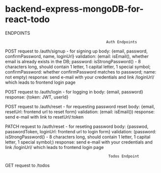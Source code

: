 # backend-express-mongoDB-for-react-todo
ENDPOINTS

                                                  Auth Endpoints
POST request to /auth/signup - for signing up
body: {email, password, confirmPassword, name, loginUrl}
validation: (email: isEmail(), whether email is already exists in the DB;
             password: isStrongPassword() - 8 characters long, should contain 1 letter, 1 capital letter, 1 special symbol;
             confirmPassword: whether confirmPassword matches to password;
             name: not empty)
response: send e-mail with your credentials and link /loginUrl/ which leads to frontend login page 

POST request to /auth/login - for logging in
body: {email, password} 
response: {token: JWT, userId}

POST request to /auth/reset - for requesting password reset
body: {email, resetUrl: frontend url to reset form}
validation: (email: isEmail())
response: send e-mail with link to resetUrl/:token

PATCH request to /auth/reset - for reseting password
body: {passwod, passwordToken, loginUrl:  frontend url to login form}
validation: (password: isStrongPassword() - 8 characters long, should contain 1 letter, 1 capital letter, 1 special symbol;)
response: send e-mail with your credentials and link /loginUrl/ which leads to frontend login page

                                                   Todos Endpoint
                                                   
GET request to /todos

